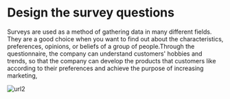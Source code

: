 <!DOCTYPE html> 
 <html> 

 <body> 
   <h1>Design the survey questions</h1> 
 <p>Surveys are used as a method of gathering data in many different fields. They are a good choice when you want to find out about the characteristics, preferences, opinions, or beliefs of a group of people.Through the questionnaire, the company can understand customers' hobbies and trends, so that the company can develop the products that customers like according to their preferences and achieve the purpose of increasing marketing,</p > 
 </body> 
 </html> 

![url2](https://user-images.githubusercontent.com/127081560/224305429-6fe6ca4f-05c6-4763-a175-f186b60ebb01.png)

